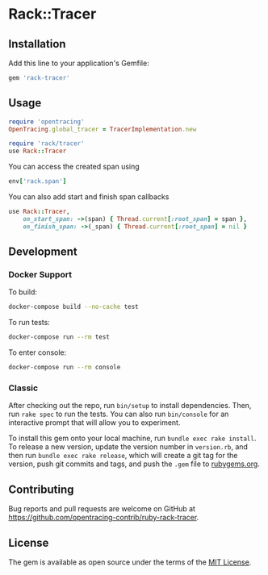 # Rack::Tracer

## Installation

Add this line to your application's Gemfile:

```ruby
gem 'rack-tracer'
```

## Usage

```ruby
require 'opentracing'
OpenTracing.global_tracer = TracerImplementation.new

require 'rack/tracer'
use Rack::Tracer
```

You can access the created span using
```ruby
env['rack.span']
```

You can also add start and finish span callbacks
```ruby
use Rack::Tracer,
    on_start_span: ->(span) { Thread.current[:root_span] = span },
    on_finish_span: ->(_span) { Thread.current[:root_span] = nil }
```

## Development

### Docker Support

To build:

```sh
docker-compose build --no-cache test
```

To run tests:

```sh
docker-compose run --rm test
```

To enter console:

```sh
docker-compose run --rm console
```

### Classic

After checking out the repo, run `bin/setup` to install dependencies. Then, run `rake spec` to run the tests. You can also run `bin/console` for an interactive prompt that will allow you to experiment.

To install this gem onto your local machine, run `bundle exec rake install`. To release a new version, update the version number in `version.rb`, and then run `bundle exec rake release`, which will create a git tag for the version, push git commits and tags, and push the `.gem` file to [rubygems.org](https://rubygems.org).

## Contributing

Bug reports and pull requests are welcome on GitHub at https://github.com/opentracing-contrib/ruby-rack-tracer.


## License

The gem is available as open source under the terms of the [MIT License](http://opensource.org/licenses/MIT).
